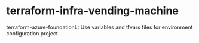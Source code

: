 # terraform-infra-vending-machine
terraform-azure-foundationL: Use variables and tfvars files for environment configuration project
